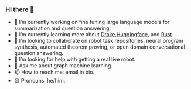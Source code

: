 ### Hi there 👋

- 🔭 I’m currently working on fine tuning large language models for summarization and question answering.
- 🌱 I’m currently learning more about [Drake](https://drake.mit.edu/),[Huggingface](https://huggingface.co), and [Rust](https://www.rust-lang.org/).
- 👯 I’m looking to collaborate on robot task repositories, neural program synthesis, automated theorem proving, or open domain conversational question answering.
- 🤔 I’m looking for help with getting a real live robot.
- 💬 Ask me about graph machine learning.
- 📫 How to reach me: email in bio.
- 😄 Pronouns: he/him.
